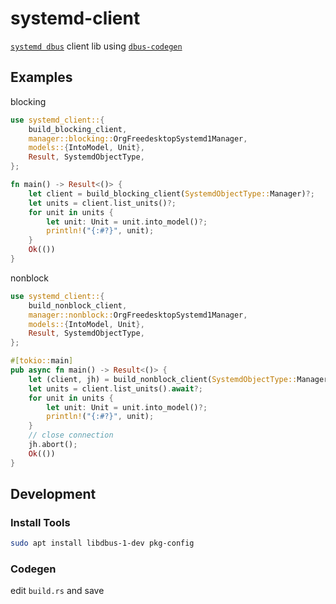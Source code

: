 # systemd-client
[`systemd dbus`] client lib using [`dbus-codegen`]
## Examples
blocking
```rust
use systemd_client::{
    build_blocking_client,
    manager::blocking::OrgFreedesktopSystemd1Manager,
    models::{IntoModel, Unit},
    Result, SystemdObjectType,
};

fn main() -> Result<()> {
    let client = build_blocking_client(SystemdObjectType::Manager)?;
    let units = client.list_units()?;
    for unit in units {
        let unit: Unit = unit.into_model()?;
        println!("{:#?}", unit);
    }
    Ok(())
}
```
nonblock
```rust
use systemd_client::{
    build_nonblock_client,
    manager::nonblock::OrgFreedesktopSystemd1Manager,
    models::{IntoModel, Unit},
    Result, SystemdObjectType,
};

#[tokio::main]
pub async fn main() -> Result<()> {
    let (client, jh) = build_nonblock_client(SystemdObjectType::Manager)?;
    let units = client.list_units().await?;
    for unit in units {
        let unit: Unit = unit.into_model()?;
        println!("{:#?}", unit);
    }
    // close connection
    jh.abort();
    Ok(())
}
```
## Development
### Install Tools
```sh
sudo apt install libdbus-1-dev pkg-config
```
### Codegen
edit `build.rs` and save

[`systemd dbus`]: https://www.freedesktop.org/software/systemd/man/org.freedesktop.systemd1.html
[`dbus-codegen`]: https://github.com/diwic/dbus-rs/tree/master/dbus-codegen
